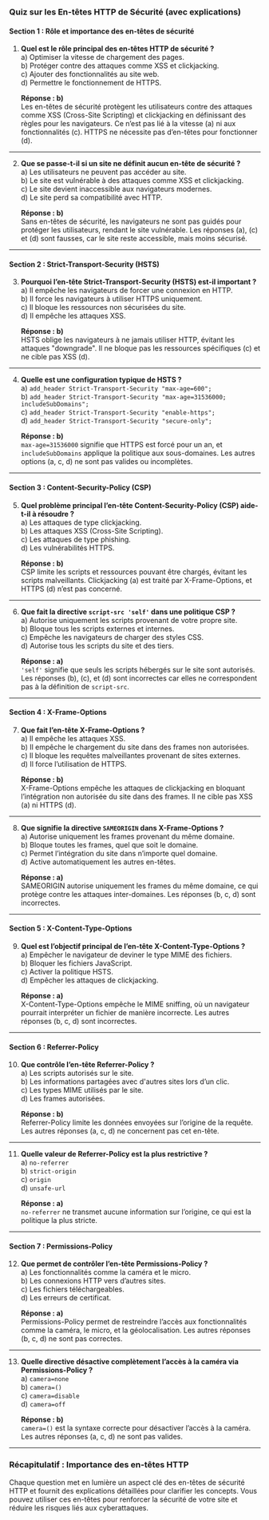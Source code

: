 ### Quiz sur les En-têtes HTTP de Sécurité (avec explications)

#### **Section 1 : Rôle et importance des en-têtes de sécurité**
1. **Quel est le rôle principal des en-têtes HTTP de sécurité ?**  
   a) Optimiser la vitesse de chargement des pages.  
   b) Protéger contre des attaques comme XSS et clickjacking.  
   c) Ajouter des fonctionnalités au site web.  
   d) Permettre le fonctionnement de HTTPS.  

   **Réponse : b)**  
   Les en-têtes de sécurité protègent les utilisateurs contre des attaques comme XSS (Cross-Site Scripting) et clickjacking en définissant des règles pour les navigateurs. Ce n’est pas lié à la vitesse (a) ni aux fonctionnalités (c). HTTPS ne nécessite pas d’en-têtes pour fonctionner (d).

---

2. **Que se passe-t-il si un site ne définit aucun en-tête de sécurité ?**  
   a) Les utilisateurs ne peuvent pas accéder au site.  
   b) Le site est vulnérable à des attaques comme XSS et clickjacking.  
   c) Le site devient inaccessible aux navigateurs modernes.  
   d) Le site perd sa compatibilité avec HTTP.  

   **Réponse : b)**  
   Sans en-têtes de sécurité, les navigateurs ne sont pas guidés pour protéger les utilisateurs, rendant le site vulnérable. Les réponses (a), (c) et (d) sont fausses, car le site reste accessible, mais moins sécurisé.

---

#### **Section 2 : Strict-Transport-Security (HSTS)**
3. **Pourquoi l’en-tête Strict-Transport-Security (HSTS) est-il important ?**  
   a) Il empêche les navigateurs de forcer une connexion en HTTP.  
   b) Il force les navigateurs à utiliser HTTPS uniquement.  
   c) Il bloque les ressources non sécurisées du site.  
   d) Il empêche les attaques XSS.  

   **Réponse : b)**  
   HSTS oblige les navigateurs à ne jamais utiliser HTTP, évitant les attaques "downgrade". Il ne bloque pas les ressources spécifiques (c) et ne cible pas XSS (d).

---

4. **Quelle est une configuration typique de HSTS ?**  
   a) `add_header Strict-Transport-Security "max-age=600";`  
   b) `add_header Strict-Transport-Security "max-age=31536000; includeSubDomains";`  
   c) `add_header Strict-Transport-Security "enable-https";`  
   d) `add_header Strict-Transport-Security "secure-only";`  

   **Réponse : b)**  
   `max-age=31536000` signifie que HTTPS est forcé pour un an, et `includeSubDomains` applique la politique aux sous-domaines. Les autres options (a, c, d) ne sont pas valides ou incomplètes.

---

#### **Section 3 : Content-Security-Policy (CSP)**
5. **Quel problème principal l’en-tête Content-Security-Policy (CSP) aide-t-il à résoudre ?**  
   a) Les attaques de type clickjacking.  
   b) Les attaques XSS (Cross-Site Scripting).  
   c) Les attaques de type phishing.  
   d) Les vulnérabilités HTTPS.  

   **Réponse : b)**  
   CSP limite les scripts et ressources pouvant être chargés, évitant les scripts malveillants. Clickjacking (a) est traité par X-Frame-Options, et HTTPS (d) n’est pas concerné.

---

6. **Que fait la directive `script-src 'self'` dans une politique CSP ?**  
   a) Autorise uniquement les scripts provenant de votre propre site.  
   b) Bloque tous les scripts externes et internes.  
   c) Empêche les navigateurs de charger des styles CSS.  
   d) Autorise tous les scripts du site et des tiers.  

   **Réponse : a)**  
   `'self'` signifie que seuls les scripts hébergés sur le site sont autorisés. Les réponses (b), (c), et (d) sont incorrectes car elles ne correspondent pas à la définition de `script-src`.

---

#### **Section 4 : X-Frame-Options**
7. **Que fait l’en-tête X-Frame-Options ?**  
   a) Il empêche les attaques XSS.  
   b) Il empêche le chargement du site dans des frames non autorisées.  
   c) Il bloque les requêtes malveillantes provenant de sites externes.  
   d) Il force l’utilisation de HTTPS.  

   **Réponse : b)**  
   X-Frame-Options empêche les attaques de clickjacking en bloquant l’intégration non autorisée du site dans des frames. Il ne cible pas XSS (a) ni HTTPS (d).

---

8. **Que signifie la directive `SAMEORIGIN` dans X-Frame-Options ?**  
   a) Autorise uniquement les frames provenant du même domaine.  
   b) Bloque toutes les frames, quel que soit le domaine.  
   c) Permet l’intégration du site dans n’importe quel domaine.  
   d) Active automatiquement les autres en-têtes.  

   **Réponse : a)**  
   SAMEORIGIN autorise uniquement les frames du même domaine, ce qui protège contre les attaques inter-domaines. Les réponses (b, c, d) sont incorrectes.

---

#### **Section 5 : X-Content-Type-Options**
9. **Quel est l’objectif principal de l’en-tête X-Content-Type-Options ?**  
   a) Empêcher le navigateur de deviner le type MIME des fichiers.  
   b) Bloquer les fichiers JavaScript.  
   c) Activer la politique HSTS.  
   d) Empêcher les attaques de clickjacking.  

   **Réponse : a)**  
   X-Content-Type-Options empêche le MIME sniffing, où un navigateur pourrait interpréter un fichier de manière incorrecte. Les autres réponses (b, c, d) sont incorrectes.

---

#### **Section 6 : Referrer-Policy**
10. **Que contrôle l’en-tête Referrer-Policy ?**  
    a) Les scripts autorisés sur le site.  
    b) Les informations partagées avec d'autres sites lors d’un clic.  
    c) Les types MIME utilisés par le site.  
    d) Les frames autorisées.  

    **Réponse : b)**  
    Referrer-Policy limite les données envoyées sur l’origine de la requête. Les autres réponses (a, c, d) ne concernent pas cet en-tête.

---

11. **Quelle valeur de Referrer-Policy est la plus restrictive ?**  
    a) `no-referrer`  
    b) `strict-origin`  
    c) `origin`  
    d) `unsafe-url`  

    **Réponse : a)**  
    `no-referrer` ne transmet aucune information sur l’origine, ce qui est la politique la plus stricte.

---

#### **Section 7 : Permissions-Policy**
12. **Que permet de contrôler l’en-tête Permissions-Policy ?**  
    a) Les fonctionnalités comme la caméra et le micro.  
    b) Les connexions HTTP vers d’autres sites.  
    c) Les fichiers téléchargeables.  
    d) Les erreurs de certificat.  

    **Réponse : a)**  
    Permissions-Policy permet de restreindre l’accès aux fonctionnalités comme la caméra, le micro, et la géolocalisation. Les autres réponses (b, c, d) ne sont pas correctes.

---

13. **Quelle directive désactive complètement l’accès à la caméra via Permissions-Policy ?**  
    a) `camera=none`  
    b) `camera=()`  
    c) `camera=disable`  
    d) `camera=off`  

    **Réponse : b)**  
    `camera=()` est la syntaxe correcte pour désactiver l’accès à la caméra. Les autres réponses (a, c, d) ne sont pas valides.

---

### Récapitulatif : Importance des en-têtes HTTP

Chaque question met en lumière un aspect clé des en-têtes de sécurité HTTP et fournit des explications détaillées pour clarifier les concepts. Vous pouvez utiliser ces en-têtes pour renforcer la sécurité de votre site et réduire les risques liés aux cyberattaques.
